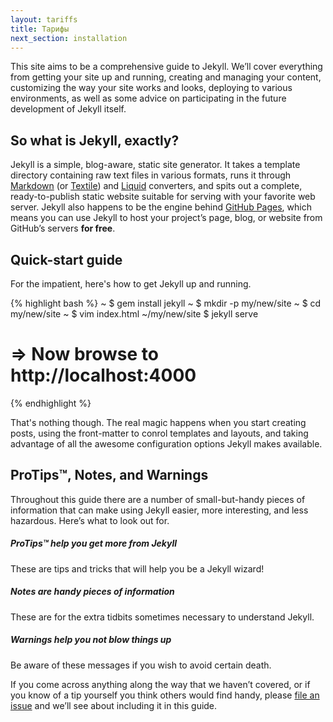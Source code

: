 ```yaml
---
layout: tariffs
title: Тарифы
next_section: installation
---
```


This site aims to be a comprehensive guide to Jekyll. We’ll cover everything from getting your site up and running, creating and managing your content, customizing the way your site works and looks, deploying to various environments, as well as some advice on participating in the future development of Jekyll itself.

## So what is Jekyll, exactly?

Jekyll is a simple, blog-aware, static site generator. It takes a template directory containing raw text files in various formats, runs it through [Markdown](http://daringfireball.net/projects/markdown/) (or [Textile](http://textile.sitemonks.com/)) and [Liquid](http://liquidmarkup.org/) converters, and spits out a complete, ready-to-publish static website suitable for serving with your favorite web server. Jekyll also happens to be the engine behind [GitHub Pages](http://pages.github.com), which means you can use Jekyll to host your project’s page, blog, or website from GitHub’s servers **for free**.

## Quick-start guide

For the impatient, here's how to get Jekyll up and running.

{% highlight bash %}
~ $ gem install jekyll
~ $ mkdir -p my/new/site
~ $ cd my/new/site
~ $ vim index.html
~/my/new/site $ jekyll serve
# => Now browse to http://localhost:4000
{% endhighlight %}

That's nothing though. The real magic happens when you start creating posts, using the front-matter to conrol templates and layouts, and taking advantage of all the awesome configuration options Jekyll makes available.

## ProTips™, Notes, and Warnings

Throughout this guide there are a number of small-but-handy pieces of information that can make using Jekyll easier, more interesting, and less hazardous. Here’s what to look out for.

<div class="note">
  <h5>ProTips™ help you get more from Jekyll</h5>
  <p>These are tips and tricks that will help you be a Jekyll wizard!</p>
</div>

<div class="note info">
  <h5>Notes are handy pieces of information</h5>
  <p>These are for the extra tidbits sometimes necessary to understand Jekyll.</p>
</div>

<div class="note warning">
  <h5>Warnings help you not blow things up</h5>
  <p>Be aware of these messages if you wish to avoid certain death.</p>
</div>

If you come across anything along the way that we haven’t covered, or if you know of a tip yourself you think others would find handy, please [file an issue](https://github.com/mojombo/jekyll/issues/new) and we’ll see about including it in this guide.
